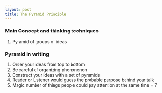 ```yaml
---
layout: post
title: The Pyramid Principle
---
```

### Main Concept and thinking techniques  
1. Pyramid of groups of ideas  
### Pyramid in writing
1. Order your ideas from top to bottom  
2. Be careful of organizing phenonenon
3. Construct your ideas with a set of pyramids  
4. Reader or Listener would guess the probable purpose behind your talk  
5. Magic number of things people could pay attention at the same time = 7  

